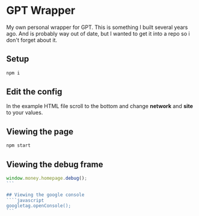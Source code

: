 # GPT Wrapper

My own personal wrapper for GPT.  This is something I built several years ago. And is probably way out of date, but I wanted to get it into a repo so i don't forget about it.


## Setup

```sh
npm i
```
## Edit the config
In the example HTML file scroll to the bottom and change __network__ and __site__ to your values.

## Viewing the page

```sh
npm start
```

## Viewing the debug frame
````javascript
window.money.homepage.debug();
```

## Viewing the google console
````javascript
googletag.openConsole();
```
